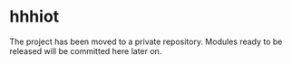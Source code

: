 # hhhiot

The project has been moved to a private repository. Modules ready to be released will be committed here later on.
